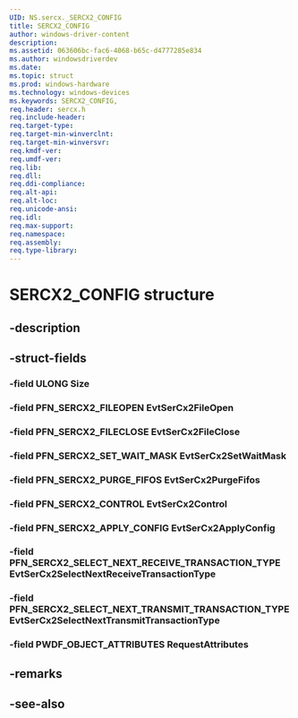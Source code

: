 ```yaml
---
UID: NS.sercx._SERCX2_CONFIG
title: SERCX2_CONFIG
author: windows-driver-content
description: 
ms.assetid: 063606bc-fac6-4068-b65c-d4777285e834
ms.author: windowsdriverdev
ms.date: 
ms.topic: struct
ms.prod: windows-hardware
ms.technology: windows-devices
ms.keywords: SERCX2_CONFIG, 
req.header: sercx.h
req.include-header:
req.target-type:
req.target-min-winverclnt:
req.target-min-winversvr:
req.kmdf-ver:
req.umdf-ver:
req.lib:
req.dll:
req.ddi-compliance:
req.alt-api:
req.alt-loc:
req.unicode-ansi:
req.idl:
req.max-support:
req.namespace:
req.assembly:
req.type-library:
---
```


# SERCX2_CONFIG structure

## -description



## -struct-fields

### -field ULONG Size			
 	
### -field PFN_SERCX2_FILEOPEN EvtSerCx2FileOpen			
 	
### -field PFN_SERCX2_FILECLOSE EvtSerCx2FileClose			
 	
### -field PFN_SERCX2_SET_WAIT_MASK EvtSerCx2SetWaitMask			
 	
### -field PFN_SERCX2_PURGE_FIFOS EvtSerCx2PurgeFifos			
 	
### -field PFN_SERCX2_CONTROL EvtSerCx2Control			
 	
### -field PFN_SERCX2_APPLY_CONFIG EvtSerCx2ApplyConfig			
 	
### -field PFN_SERCX2_SELECT_NEXT_RECEIVE_TRANSACTION_TYPE EvtSerCx2SelectNextReceiveTransactionType			
 	
### -field PFN_SERCX2_SELECT_NEXT_TRANSMIT_TRANSACTION_TYPE EvtSerCx2SelectNextTransmitTransactionType			
 	
### -field PWDF_OBJECT_ATTRIBUTES RequestAttributes			
 	
## -remarks

## -see-also